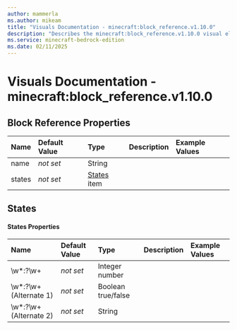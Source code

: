 ```yaml
---
author: mammerla
ms.author: mikeam
title: "Visuals Documentation - minecraft:block_reference.v1.10.0"
description: "Describes the minecraft:block_reference.v1.10.0 visual element"
ms.service: minecraft-bedrock-edition
ms.date: 02/11/2025 
---
```


# Visuals Documentation - minecraft:block_reference.v1.10.0


## Block Reference Properties

|Name       |Default Value |Type |Description |Example Values |
|:----------|:-------------|:----|:-----------|:------------- |
| name | *not set* | String |  |  | 
| states | *not set* | [States](#states) item |  |  | 

## States

#### States Properties

|Name       |Default Value |Type |Description |Example Values |
|:----------|:-------------|:----|:-----------|:------------- |
| \w*:?\w+ | *not set* | Integer number |  |  | 
| \w*:?\w+ (Alternate 1) | *not set* | Boolean true/false |  |  | 
| \w*:?\w+ (Alternate 2) | *not set* | String |  |  | 